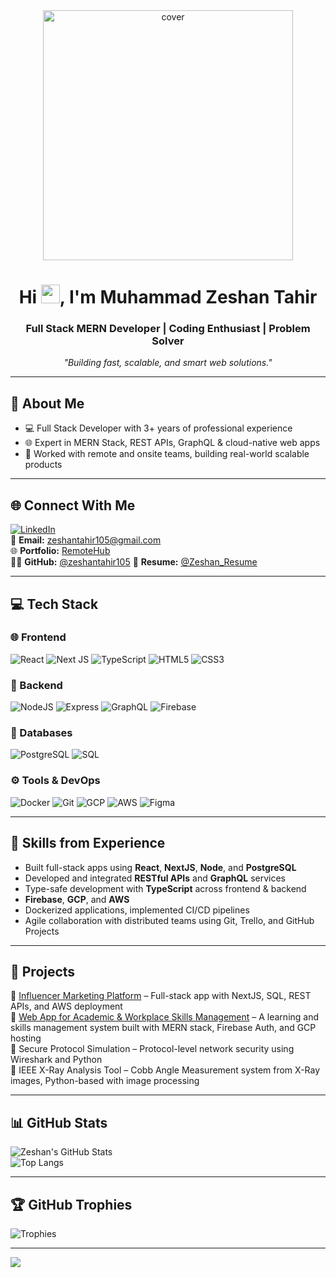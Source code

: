 <div align="center">
  <a href="#">
    <img width="400px" height="auto" src="[https://raw.githubusercontent.com/abhisheknaiidu/abhisheknaiidu/master/code.gif](https://drive.google.com/file/d/1E8BAy67PbEysud3YpQpgdhUX-1r4ZVNj/view?usp=sharing)" alt="cover"/>
  </a>
</div>

<h1 align="center">Hi <img src="https://raw.githubusercontent.com/MartinHeinz/MartinHeinz/master/wave.gif" width="30px" />, I'm Muhammad Zeshan Tahir</h1>
<h3 align="center">Full Stack MERN Developer | Coding Enthusiast | Problem Solver</h3>

<p align="center"><em>"Building fast, scalable, and smart web solutions."</em></p>

---

## 💫 About Me
- 💻 Full Stack Developer with 3+ years of professional experience
- 🌐 Expert in MERN Stack, REST APIs, GraphQL & cloud-native web apps
- 🔄 Worked with remote and onsite teams, building real-world scalable products

---

## 🌐 Connect With Me

[![LinkedIn](https://img.shields.io/badge/LinkedIn-%230077B5.svg?logo=linkedin&logoColor=white)](https://www.linkedin.com/in/muhammad-zeshan-tahir-638423179)  
📧 **Email:** [zeshantahir105@gmail.com](mailto:zeshantahir105@gmail.com)  
🌐 **Portfolio:** [RemoteHub](https://www.remotehub.com/m.zeshan.tahir/portfolios)  
🧑‍💻 **GitHub:** [@zeshantahir105](https://github.com/zeshantahir105)
📄 **Resume:** [@Zeshan_Resume](https://drive.google.com/file/d/1UFktjWZRFMF2x7qSnl0X-OfWrkXYqE8K/view?usp=sharing)

---

## 💻 Tech Stack

### 🌐 Frontend  
![React](https://img.shields.io/badge/react-%2320232a.svg?style=for-the-badge&logo=react&logoColor=%2361DAFB)  ![Next JS](https://img.shields.io/badge/next.js-black?style=for-the-badge&logo=next.js&logoColor=white)  ![TypeScript](https://img.shields.io/badge/typescript-%23007ACC.svg?style=for-the-badge&logo=typescript&logoColor=white)  ![HTML5](https://img.shields.io/badge/html5-%23E34F26.svg?style=for-the-badge&logo=html5&logoColor=white)  ![CSS3](https://img.shields.io/badge/css3-%231572B6.svg?style=for-the-badge&logo=css3&logoColor=white)

### 🧠 Backend  
![NodeJS](https://img.shields.io/badge/node.js-6DA55F?style=for-the-badge&logo=node.js&logoColor=white)  ![Express](https://img.shields.io/badge/express.js-%23404d59.svg?style=for-the-badge&logo=express&logoColor=white)  ![GraphQL](https://img.shields.io/badge/graphql-E10098?style=for-the-badge&logo=graphql&logoColor=white)   ![Firebase](https://img.shields.io/badge/firebase-FFCA28?style=for-the-badge&logo=firebase&logoColor=black)

### 🧮 Databases  
![PostgreSQL](https://img.shields.io/badge/PostgreSQL-316192?style=for-the-badge&logo=postgresql&logoColor=white)  ![SQL](https://img.shields.io/badge/SQL-%2307405e.svg?style=for-the-badge&logo=sqlite&logoColor=white)

### ⚙️ Tools & DevOps  
![Docker](https://img.shields.io/badge/docker-%230db7ed.svg?style=for-the-badge&logo=docker&logoColor=white)  ![Git](https://img.shields.io/badge/git-%23F05033.svg?style=for-the-badge&logo=git&logoColor=white)  ![GCP](https://img.shields.io/badge/GCP-%234285F4.svg?style=for-the-badge&logo=google-cloud&logoColor=white)  ![AWS](https://img.shields.io/badge/AWS-%23FF9900.svg?style=for-the-badge&logo=amazon-aws&logoColor=white)  ![Figma](https://img.shields.io/badge/figma-%23F24E1E.svg?style=for-the-badge&logo=figma&logoColor=white)

---

## 🔧 Skills from Experience

- Built full-stack apps using **React**, **NextJS**, **Node**, and **PostgreSQL**
- Developed and integrated **RESTful APIs** and **GraphQL** services
- Type-safe development with **TypeScript** across frontend & backend
- **Firebase**, **GCP**, and **AWS**
- Dockerized applications, implemented CI/CD pipelines
- Agile collaboration with distributed teams using Git, Trello, and GitHub Projects

---

## 📌 Projects

🔹 [Influencer Marketing Platform](https://luagroup.com/) – Full-stack app with NextJS, SQL, REST APIs, and AWS deployment  
🔹 [Web App for Academic & Workplace Skills Management](https://mari.com/) – A learning and skills management system built with MERN stack, Firebase Auth, and GCP hosting  
🔹 Secure Protocol Simulation – Protocol-level network security using Wireshark and Python  
🔹 IEEE X-Ray Analysis Tool – Cobb Angle Measurement system from X-Ray images, Python-based with image processing

---

## 📊 GitHub Stats

![Zeshan's GitHub Stats](https://github-readme-stats.vercel.app/api?username=zeshantahir105&show_icons=true&theme=tokyonight&hide_border=true)  
![Top Langs](https://github-readme-stats.vercel.app/api/top-langs/?username=zeshantahir105&layout=compact&theme=tokyonight&hide_border=true)

---

## 🏆 GitHub Trophies

![Trophies](https://github-profile-trophy.vercel.app/?username=zeshantahir105&theme=tokyonight&no-frame=true&margin-w=4)

---

[![](https://visitcount.itsvg.in/api?id=zeshantahir105&icon=0&color=0)](https://visitcount.itsvg.in)
